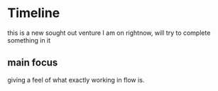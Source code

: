 # Timeline

this is a new sought out venture I am on rightnow, will try to complete something in it

## main focus

giving a feel of what exactly working in flow is.